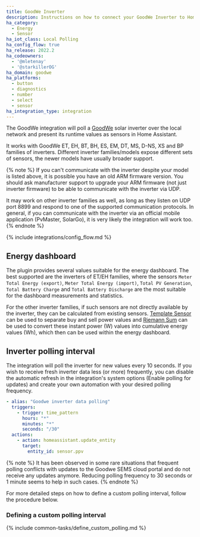```yaml
---
title: GoodWe Inverter
description: Instructions on how to connect your GoodWe Inverter to Home Assistant.
ha_category:
  - Energy
  - Sensor
ha_iot_class: Local Polling
ha_config_flow: true
ha_release: 2022.2
ha_codeowners:
  - '@mletenay'
  - '@starkillerOG'
ha_domain: goodwe
ha_platforms:
  - button
  - diagnostics
  - number
  - select
  - sensor
ha_integration_type: integration
---
```


The GoodWe integration will poll a [GoodWe](http://www.goodwe.com/) solar inverter over the local network and present its runtime values as sensors in Home Assistant.

It works with GoodWe ET, EH, BT, BH, ES, EM, DT, MS, D-NS, XS and BP families of inverters. Different inverter families/models expose different sets of sensors, the newer models have usually broader support.

{% note %}
If you can't communicate with the inverter despite your model is listed above, it is possible you have an old ARM firmware version. You should ask manufacturer support to upgrade your ARM firmware (not just inverter firmware) to be able to communicate with the inverter via UDP.

It may work on other inverter families as well, as long as they listen on UDP port 8899 and respond to one of the supported communication protocols. In general, if you can communicate with the inverter via an official mobile application (PvMaster, SolarGo), it is very likely the integration will work too.
{% endnote %}

{% include integrations/config_flow.md %}

## Energy dashboard

The plugin provides several values suitable for the energy dashboard.
The best supported are the inverters of ET/EH families, where the sensors `Meter Total Energy (export)`, `Meter Total Energy (import)`, `Total PV Generation`, `Total Battery Charge` and `Total Battery Discharge` are the most suitable for the dashboard measurements and statistics.

For the other inverter families, if such sensors are not directly available by the inverter, they can be calculated from existing sensors. [Template Sensor](/integrations/template/) can be used to separate buy and sell power values and [Riemann Sum](/integrations/integration/) can be used to convert these instant power (W) values into cumulative energy values (Wh), which then can be used within the energy dashboard.

## Inverter polling interval

The integration will poll the inverter for new values every 10 seconds. If you wish to receive fresh inverter data less (or more) frequently, you can disable the automatic refresh in the integration's system options (Enable polling for updates) and create your own automation with your desired polling frequency.

```yaml
- alias: "Goodwe inverter data polling"
  triggers:
    - trigger: time_pattern
      hours: "*"
      minutes: "*"
      seconds: "/30"
  actions:
    - action: homeassistant.update_entity
      target:
        entity_id: sensor.ppv
```

{% note %}
It has been observed in some rare situations that frequent polling conflicts with updates to the Goodwe SEMS cloud portal and do not receive any updates anymore. Reducing polling frequency to 30 seconds or 1 minute seems to help in such cases.
{% endnote %}

For more detailed steps on how to define a custom polling interval, follow the procedure below.

### Defining a custom polling interval

{% include common-tasks/define_custom_polling.md %}
